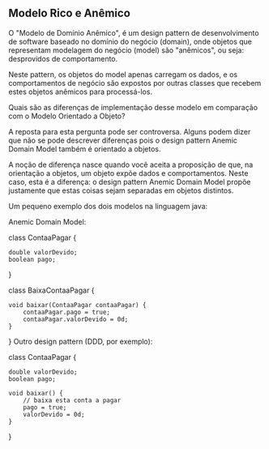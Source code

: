 ## Modelo Rico e Anêmico

O "Modelo de Domínio Anêmico", é um design pattern de desenvolvimento de software baseado no domínio do negócio (domain), onde objetos que representam modelagem do negócio (model) são "anêmicos", ou seja: desprovidos de comportamento.

Neste pattern, os objetos do model apenas carregam os dados, e os comportamentos de negócio são expostos por outras classes que recebem estes objetos anêmicos para processá-los.

Quais são as diferenças de implementação desse modelo em comparação com o Modelo Orientado a Objeto?

A reposta para esta pergunta pode ser controversa. Alguns podem dizer que não se pode descrever diferenças pois o design pattern Anemic Domain Model também é orientado a objetos.

A noção de diferença nasce quando você aceita a proposição de que, na orientação a objetos, um objeto expõe dados e comportamentos. Neste caso, esta é a diferença: o design pattern Anemic Domain Model propõe justamente que estas coisas sejam separadas em objetos distintos.

Um pequeno exemplo dos dois modelos na linguagem java:

Anemic Domain Model:

class ContaaPagar {

    double valorDevido;
    boolean pago;
}

class BaixaContaaPagar {

    void baixar(ContaaPagar contaaPagar) {
        contaaPagar.pago = true;
        contaaPagar.valorDevido = 0d;
    }
}
Outro design pattern (DDD, por exemplo):

class ContaaPagar {

    double valorDevido;
    boolean pago;

    void baixar() {
        // baixa esta conta a pagar
        pago = true;
        valorDevido = 0d;
    }
}
